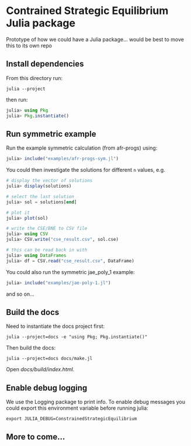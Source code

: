 # Contrained Strategic Equilibrium Julia package

Prototype of how we could have a Julia package... would be best to move this to its own repo

## Install dependencies

From this directory run:

```
julia --project
```

then run:

```julia
julia> using Pkg
julia> Pkg.instantiate()
```

## Run symmetric example

Run the example symmetric calculation (from afr-progs) using:

```julia
julia> include("examples/afr-progs-sym.jl")
```

You could then investigate the solutions for different `n` values, e.g.

```julia
# display the vector of solutions
julia> display(solutions)

# select the last solution
julia> sol = solutions[end]

# plot it
julia> plot(sol)

# write the CSE/BNE to CSV file
julia> using CSV
julia> CSV.write("cse_result.csv", sol.cse)

# this can be read back in with
julia> using DataFrames
julia> df = CSV.read("cse_result.csv", DataFrame)
```

You could also run the symmetric jae_poly_1 example:

```julia
julia> include("examples/jae-poly-1.jl")
```

and so on...

## Build the docs

Need to instantiate the docs project first:

```
julia --project=docs -e "using Pkg; Pkg.instantiate()"
```

Then build the docs:

```
julia --project=docs docs/make.jl
```

Open *docs/build/index.html*.

## Enable debug logging

We use the Logging package to print info. To enable debug messages you could
export this environment variable before running julia:

```
export JULIA_DEBUG=ConstrainedStrategicEquilibrium
```

## More to come...

